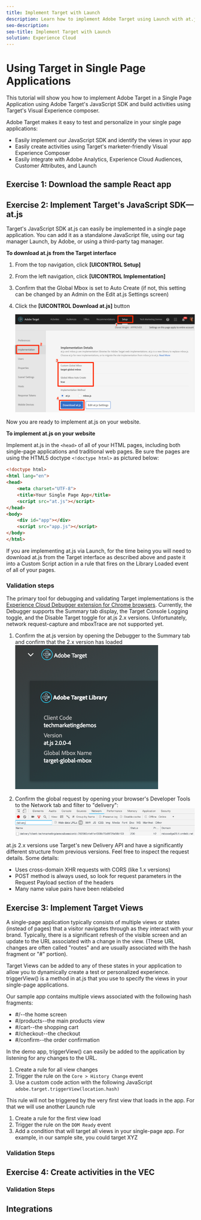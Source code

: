 ```yaml
---
title: Implement Target with Launch
description: Learn how to implement Adobe Target using Launch with at.js, a global mbox, parameters, an order mbox, and custom header/footer code. This lesson is part of the Implementing the Experience Cloud in Websites with Launch tutorial.
seo-description:
seo-title: Implement Target with Launch
solution: Experience Cloud
---
```

# Using Target in Single Page Applications

This tutorial will show you how to implement Adobe Target in a Single Page Application using Adobe Target's JavaScript SDK and build activities using Target's Visual Experience composer.

Adobe Target makes it easy to test and personalize in your single page applications:

* Easily implement our JavaScript SDK and identify the views in your app
* Easily create activities using Target's marketer-friendly Visual Experience Composer
* Easily integrate with Adobe Analytics, Experience Cloud Audiences, Customer Attributes, and Launch

## Exercise 1: Download the sample React app

## Exercise 2: Implement Target's JavaScript SDK&mdash;at.js

Target's JavaScript SDK at.js can easily be implemented in a single page application. You can add it as a standalone JavaScript file, using our tag manager Launch, by Adobe, or using a third-party tag manager.

**To download at.js from the Target interface**

1. From the top navigation, click **[UICONTROL Setup]**
1. From the left navigation, click **[UICONTROL Implementation]**
1. Confirm that the Global Mbox is set to Auto Create (if not, this setting can be changed by an Admin on the Edit at.js Settings screen)
1. Click the **[UICONTROL Download at.js]** button

   ![Download at.js](images/react-target-atjsConfiguration.png)

Now you are ready to implement at.js on your website.

**To implement at.js on your website**

Implement at.js in the `<head>` of all of your HTML pages, including both single-page applications and traditional web pages. Be sure the pages are using the HTML5 doctype `<!doctype html>` as pictured below:

```html
<!doctype html>
<html lang="en">
<head>
    <meta charset="UTF-8">
    <title>Your Single Page App</title>
    <script src="at.js"></script>
</head>
<body>
    <div id="app"></div>
    <script src="app.js"></script>
</body>
</html>
```

If you are implementing at.js via Launch, for the time being you will need to download at.js from the Target interface as described above and paste it into a Custom Script action in a rule that fires on the Library Loaded event of all of your pages.

### Validation steps

The primary tool for debugging and validating Target implementations is the [Experience Cloud Debugger extension for Chrome browsers](https://chrome.google.com/webstore/detail/adobe-experience-cloud-de/ocdmogmohccmeicdhlhhgepeaijenapj). Currently, the Debugger supports the Summary tab display, the Target Console Logging toggle, and the Disable Target toggle for at.js 2.x versions. Unfortunately, network request-capture and mboxTrace are not supported yet.

1. Confirm the at.js version by opening the Debugger to the Summary tab and confirm that the 2.x version has loaded
   ![Confirm at.js 2.x](images/react-debugger-summaryTab.png)

1. Confirm the global request by opening your browser's Developer Tools to the Network tab and filter to "delivery":
   ![Confirm at.js 2.x](images/react-network-delivery.png)

at.js 2.x versions use Target's new Delivery API and have a significantly different structure from previous versions. Feel free to inspect the request details. Some details:

 * Uses cross-domain XHR requests with CORS (like 1.x versions)
 * POST method is always used, so look for request parameters in the Request Payload section of the headers
 * Many name value pairs have been relabeled

## Exercise 3: Implement Target Views

A single-page application typically consists of multiple views or states (instead of pages) that a visitor navigates through as they interact with your brand.  Typically, there is a significant refresh of the visible screen and an update to the URL associated with a change in the view. (These URL changes are often called "routes" and are usually associated with the hash fragment or "#" portion). 

Target Views can be added to any of these states in your application to allow you to dynamically create a test or personalized experience.   triggerView() is a method in at.js that you use to specify the views in your single-page applications.

Our sample app contains multiple views associated with the following hash fragments:

* #/--the home screen
* #/products--the main products view
* #/cart--the shopping cart
* #/checkout--the checkout
* #/confirm--the order confirmation

In the demo app, triggerView() can easily be added to the application by listening for any changes to the URL.

1. Create a rule for all view changes
2. Trigger the rule on the `Core > History Change` event
3. Use a custom code action with the following JavaScript `adobe.target.triggerView(location.hash)`

This rule will not be triggered by the very first view that loads in the app. For that we will use another Launch rule

1. Create a rule for the first view load
1. Trigger the rule on the `DOM Ready` event
1. Add a condition that will target all views in your single-page app. For example, in our sample site, you could target XYZ

### Validation Steps

## Exercise 4: Create activities in the VEC


### Validation Steps

## Integrations